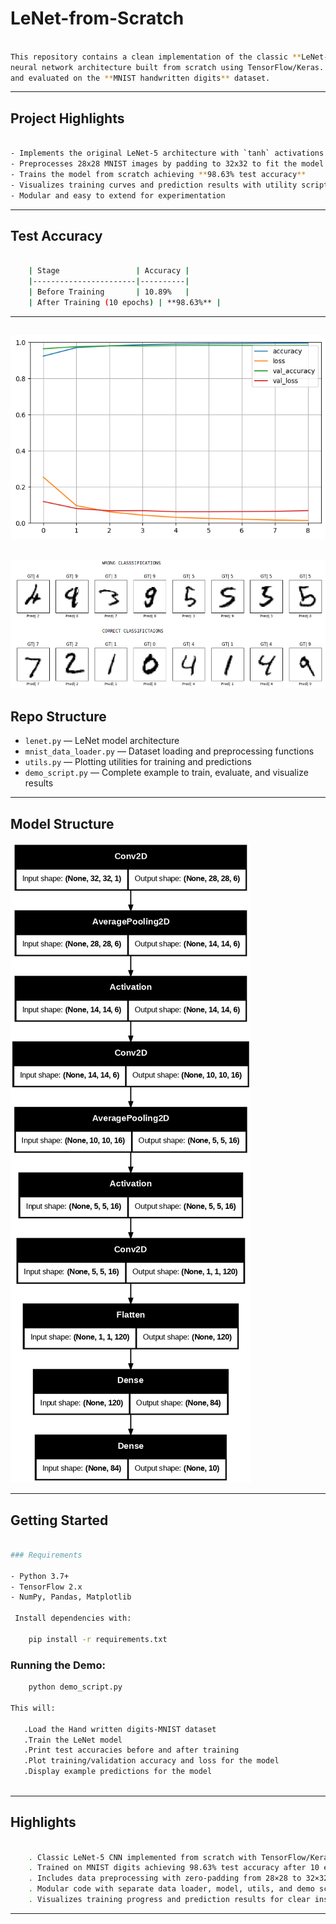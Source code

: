 # LeNet-from-Scratch

```bash

This repository contains a clean implementation of the classic **LeNet-5** convolutional
neural network architecture built from scratch using TensorFlow/Keras. The model is trained
and evaluated on the **MNIST handwritten digits** dataset.
```

---

## Project Highlights

```bash

- Implements the original LeNet-5 architecture with `tanh` activations and average pooling
- Preprocesses 28x28 MNIST images by padding to 32x32 to fit the model input
- Trains the model from scratch achieving **98.63% test accuracy**
- Visualizes training curves and prediction results with utility scripts
- Modular and easy to extend for experimentation
```
---

## Test Accuracy

```bash

    | Stage                 | Accuracy |
    |-----------------------|----------|
    | Before Training       | 10.89%   |
    | After Training (10 epochs) | **98.63%** |

```
---
![Training Loss](train.png)
---
![Images](images.png)
---

## Repo Structure

- `lenet.py` — LeNet model architecture
- `mnist_data_loader.py` — Dataset loading and preprocessing functions
- `utils.py` — Plotting utilities for training and predictions
- `demo_script.py` — Complete example to train, evaluate, and visualize results

---

## Model Structure

![Model](model_structure.png)

---

## Getting Started

```bash

### Requirements

- Python 3.7+
- TensorFlow 2.x
- NumPy, Pandas, Matplotlib

 Install dependencies with:

    pip install -r requirements.txt
```
 ### Running the Demo:
 ```bash
     python demo_script.py

This will:

    .Load the Hand written digits-MNIST dataset
    .Train the LeNet model
    .Print test accuracies before and after training
    .Plot training/validation accuracy and loss for the model
    .Display example predictions for the model
    
```
---

## Highlights

```bash

    . Classic LeNet-5 CNN implemented from scratch with TensorFlow/Keras
    . Trained on MNIST digits achieving 98.63% test accuracy after 10 epochs
    . Includes data preprocessing with zero-padding from 28×28 to 32×32
    . Modular code with separate data loader, model, utils, and demo script
    . Visualizes training progress and prediction results for clear insights

```
---
